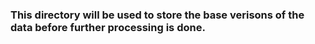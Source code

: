 <h3> This directory will be used to store the base verisons of the data before further processing is done. </h3>
